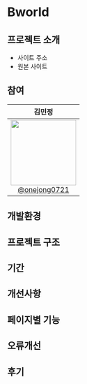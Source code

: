 # Bworld
## 프로젝트 소개
 * 사이트 주소
 * 원본 사이트
## 참여
  | **김민정** |
  | :------: | 
  | [<img src="https://avatars.githubusercontent.com/u/106502312?v=4" height=150 width=150> <br/> @onejong0721](https://github.com/yeon1615) |

## 개발환경

## 프로젝트 구조

## 기간

## 개선사항

## 페이지별 기능

## 오류개선

## 후기
